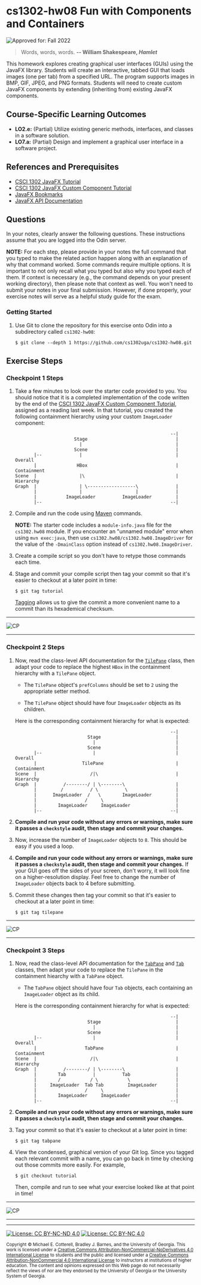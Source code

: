 # cs1302-hw08 Fun with Components and Containers

![Approved for: Fall 2022](https://img.shields.io/badge/Approved%20for-Fall%202022-darkgreen)

> Words, words, words.
> **-- William Shakespeare, _Hamlet_**

This homework explores creating graphical user interfaces (GUIs) using the JavaFX library. Students
will create an interactive, tabbed GUI that loads images (one per tab) from a specified URL. The program 
supports images in BMP, GIF, JPEG, and PNG formats. Students will need to create custom JavaFX components 
by extending (inheriting from) existing JavaFX components. 

## Course-Specific Learning Outcomes

* **LO2.e:** (Partial) Utilize existing generic methods, interfaces, and classes in a software solution.
* **LO7.a:** (Partial) Design and implement a graphical user interface in a software project.

## References and Prerequisites

* [CSCI 1302 JavaFX Tutorial](https://github.com/cs1302uga/cs1302-tutorials/blob/alsi/javafx/javafx.md)
* [CSCI 1302 JavaFX Custom Component Tutorial](https://github.com/cs1302uga/cs1302-tutorials/blob/alsi/components/components.md)
* [JavaFX Bookmarks](https://github.com/cs1302uga/cs1302-tutorials/blob/master/javafx/javafx-bookmarks.md)
* [JavaFX API Documentation](https://openjfx.io/javadoc/17/)

## Questions

In your notes, clearly answer the following questions. These instructions assume that you are 
logged into the Odin server. 

**NOTE:** For each step, please provide in your notes the full command that you typed to make the related 
action happen along with an explanation of why that command worked. Some commands require multiple options. 
It is important to not only recall what you typed but also why you typed each of them. If context is necessary 
(e.g., the command depends on your present working directory), then please note that context as well.
You won't need to submit your notes in your final submission. However, if done properly, your exercise notes 
will serve as a helpful study guide for the exam.

### Getting Started

1. Use Git to clone the repository for this exercise onto Odin into a subdirectory called `cs1302-hw08`:

   ```
   $ git clone --depth 1 https://github.com/cs1302uga/cs1302-hw08.git
   ```

## Exercise Steps

### Checkpoint 1 Steps

1. Take a few minutes to look over the starter code provided to you. You should notice that it is a completed implementation of the
   code written by the end of the 
   [CSCI 1302 JavaFX Custom Component Tutorial](https://github.com/cs1302uga/cs1302-tutorials/blob/alsi/components/components.md), 
   assigned as a reading last week. In that tutorial, you created the following containment hierarchy using your custom `ImageLoader`
   component:
   
   ```
                                                             --|
                         Stage                                 |
                           |                                   |
                         Scene                                 |
          |--              |                                   | Overall
          |               HBox                                 | Containment
   Scene  |                |\                                  | Hierarchy
   Graph  |                | \------------------\              |
          |                |                    |              |
          |           ImageLoader          ImageLoader         |
          |--                                                --|
   ```
   
1. Compile and run the code using [Maven](https://github.com/cs1302uga/cs1302-tutorials/blob/alsi/maven.md) commands. 

   **NOTE:** The starter code includes a `module-info.java` file for the `cs1302.hw08` module. If you
   encounter an "unnamed module" error when using `mvn exec:java`, then use `cs1302.hw08/cs1302.hw08.ImageDriver` 
   for the value of the `-DmainClass` option instead of `cs1302.hw08.ImageDriver`.

1. Create a compile script so you don't have to retype those commands each time.

1. Stage and commit your compile script then tag your commit so that it's easier to checkout 
   at a later point in time:
   
   ```
   $ git tag tutorial
   ```
      
   [Tagging](https://git-scm.com/book/en/v2/Git-Basics-Tagging) allows us
   to give the commit a more convenient name to a commit than its
   hexademical checksum.
   
<hr/>

![CP](https://img.shields.io/badge/Just%20Finished%20Checkpoint-1-success?style=for-the-badge)

<hr/>

### Checkpoint 2 Steps

1. Now, read the class-level API documentation for the
   [`TilePane`](https://openjfx.io/javadoc/17/javafx.graphics/javafx/scene/layout/TilePane.html)
   class, then adapt your code to replace the highest `HBox` in the 
   containment hierarchy with a `TilePane` object.
   
   * The `TilePane` object's `prefColumns` should be set to `2` using the appropriate setter
     method.
     
   * The `TilePane` object should have four `ImageLoader` objects as its children.
   
   Here is the corresponding containment hierarchy for what is expected:
   
   ```
                                                             --|
                              Stage                            |
                                |                              |
                              Scene                            |
          |--                   |                              | Overall
          |                 TilePane                           | Containment
   Scene  |                    /|\                             | Hierarchy
   Graph  |          /--------/ | \--------\                   |
          |         /          / \          \                  |
          |      ImageLoader  /   \        ImageLoader         |
          |                  /     \                           |
          |        ImageLoader     ImageLoader                 |
          |--                                                --|
   ```
   
1. **Compile and run your code without any errors or warnings,
   make sure it passes a `checkstyle` audit, 
   then stage and commit your changes.**
   
1. Now, increase the number of `ImageLoader` objects to `8`. This
   should be easy if you used a loop.
   
1. **Compile and run your code without any errors or warnings,
   make sure it passes a `checkstyle` audit, 
   then stage and commit your changes.** If your GUI goes off the sides of your screen, don't worry, it will
   look fine on a higher-resolution display. Feel free to change the number of `ImageLoader` objects back
   to 4 before submitting.
   
1. Commit these changes then tag your commit so that it's easier to checkout 
   at a later point in time:
   
   ```
   $ git tag tilepane
   ```
   
<hr/>

![CP](https://img.shields.io/badge/Just%20Finished%20Checkpoint-2-success?style=for-the-badge)

<hr/>

### Checkpoint 3 Steps

1. Now, read the class-level API documentation for the
   [`TabPane`](https://openjfx.io/javadoc/17/javafx.controls/javafx/scene/control/TabPane.html)
   and [`Tab`](https://openjfx.io/javadoc/17/javafx.controls/javafx/scene/control/Tab.html)
   classes, then adapt your code to replace the `TilePane` in the 
   containment hiearchy with a `TabPane` object.
    
   * The `TabPane` object should have four `Tab` objects, each containing an `ImageLoader` object
     as its child.
   
   Here is the corresponding containment hierarchy for what is expected:
   
   ```
                                                             --|
                              Stage                            |
                                |                              |
                              Scene                            |
          |--                   |                              | Overall
          |                  TabPane                           | Containment
   Scene  |                    /|\                             | Hierarchy
   Graph  |          /--------/ | \--------\                   |
          |        Tab          |          Tab                 |
          |        /           / \           \                 |
          |     ImageLoader  Tab Tab         ImageLoader       |
          |                  /     \                           |
          |        ImageLoader     ImageLoader                 |
          |--                                                --|
   ```
   
1. **Compile and run your code without any errors or warnings,
   make sure it passes a `checkstyle` audit, 
   then stage and commit your changes.**
   
1. Tag your commit so that it's easier to checkout at a later
   point in time:
   
   ```
   $ git tag tabpane
   ```

1. View the condensed, graphical version of your Git log.
   Since you tagged each relevant commit with a name, you
   can go back in time by checking out those commits more
   easily. For example,
   
   ```
   $ git checkout tutorial
   ```
   
   Then, compile and run to see what your exercise looked like
   at that point in time!

<hr/>

![CP](https://img.shields.io/badge/Just%20Finished%20Checkpoint-3-success?style=for-the-badge)

<hr/>

<!--
### Submission Steps

**Each student needs to individually submit their own work.**

1. Create a plain text file called `SUBMISSION.md` directly inside the `cs1302-hw08`
   directory with the following information:

   1. Your name and UGA ID number
  
   Here is an example of the contents of `SUBMISSION.md`.
   
   ```
   Sally Smith (811-000-999)
   ```

1. Change directories to the parent of `cs1302-hw08` (e.g., `cd ..` from `cs1302-hw08`). If you would like
   to make a backup tar file, the instructions are in the submissions steps for [hw01](https://github.com/cs1302uga/cs1302-hw01).
   We won't repeat those steps here and you can view them as optional.
   
1. Use the `submit` command to submit this exercise to `csci-1302`:
   
   ```
   $ submit cs1302-hw08 csci-1302
   ```
   
   Read the output of the submit command very carefully. If there is an error while submitting, then it will displayed 
   in that output. Additionally, if successful, the `submit` command creates a new receipt file in the directory you 
   submitted. The receipt file begins with rec and contains a detailed list of all files that were successfully submitted. 
   Look through the contents of the rec file and always remember to keep that file in case there is an issue with your submission.

   **Note:** You must be on Odin to submit.

<hr/>

![CP](https://img.shields.io/badge/Just%20Finished-Submission-success?style=for-the-badge)
-->
<hr/>

[![License: CC BY-NC-ND 4.0](https://img.shields.io/badge/License-CC%20BY--NC--ND%204.0-lightgrey.svg)](http://creativecommons.org/licenses/by-nc-nd/4.0/) [![License: CC BY-NC 4.0](https://img.shields.io/badge/Instructor%20License-CC%20BY--NC%204.0-lightgrey.svg)](http://creativecommons.org/licenses/by-nc/4.0/)

<small>
Copyright &copy; Michael E. Cotterell, Bradley J. Barnes, and the University of Georgia.
This work is licensed under 
a <a rel="license" href="http://creativecommons.org/licenses/by-nc-nd/4.0/">Creative Commons Attribution-NonCommercial-NoDerivatives 4.0 International License</a> to students and the public and licensed under
a <a rel="license" href="http://creativecommons.org/licenses/by-nc/4.0/">Creative Commons Attribution-NonCommercial 4.0 International License</a> to instructors at institutions of higher education.
The content and opinions expressed on this Web page do not necessarily reflect the views of nor are they endorsed by the University of Georgia or the University System of Georgia.
</small>
